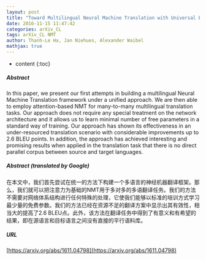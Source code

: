 ```yaml
---
layout: post
title: "Toward Multilingual Neural Machine Translation with Universal Encoder and Decoder"
date: 2016-11-15 11:47:42
categories: arXiv_CL
tags: arXiv_CL NMT
author: Thanh-Le Ha, Jan Niehues, Alexander Waibel
mathjax: true
---
```


* content
{:toc}

##### Abstract
In this paper, we present our first attempts in building a multilingual Neural Machine Translation framework under a unified approach. We are then able to employ attention-based NMT for many-to-many multilingual translation tasks. Our approach does not require any special treatment on the network architecture and it allows us to learn minimal number of free parameters in a standard way of training. Our approach has shown its effectiveness in an under-resourced translation scenario with considerable improvements up to 2.6 BLEU points. In addition, the approach has achieved interesting and promising results when applied in the translation task that there is no direct parallel corpus between source and target languages.

##### Abstract (translated by Google)
在本文中，我们首先尝试在统一的方法下构建一个多语言的神经机器翻译框架。那么，我们就可以把注意力为基础的NMT用于多对多的多语翻译任务。我们的方法不需要对网络体系结构进行任何特殊的处理，它使我们能够以标准的培训方式学习最少量的免费参数。我们的方法已经在资源不足的翻译方案中显示出其有效性，相当大的提高了2.6 BLEU点。此外，该方法在翻译任务中得到了有意义和有希望的结果，即在源语言和目标语言之间没有直接的平行语料库。

##### URL
[https://arxiv.org/abs/1611.04798](https://arxiv.org/abs/1611.04798)

